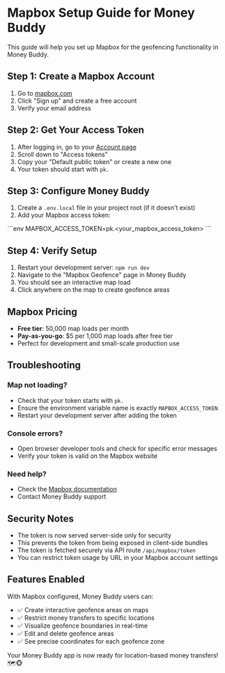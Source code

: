 # Mapbox Setup Guide for Money Buddy

This guide will help you set up Mapbox for the geofencing functionality in Money Buddy.

## Step 1: Create a Mapbox Account

1. Go to [mapbox.com](https://www.mapbox.com/)
2. Click "Sign up" and create a free account
3. Verify your email address

## Step 2: Get Your Access Token

1. After logging in, go to your [Account page](https://account.mapbox.com/)
2. Scroll down to "Access tokens"
3. Copy your "Default public token" or create a new one
4. Your token should start with `pk.`

## Step 3: Configure Money Buddy

1. Create a `.env.local` file in your project root (if it doesn't exist)
2. Add your Mapbox access token:

\`\`\`env
MAPBOX_ACCESS_TOKEN=pk.<your_mapbox_access_token>
\`\`\`

## Step 4: Verify Setup

1. Restart your development server: `npm run dev`
2. Navigate to the "Mapbox Geofence" page in Money Buddy
3. You should see an interactive map load
4. Click anywhere on the map to create geofence areas

## Mapbox Pricing

- **Free tier**: 50,000 map loads per month
- **Pay-as-you-go**: $5 per 1,000 map loads after free tier
- Perfect for development and small-scale production use

## Troubleshooting

### Map not loading?
- Check that your token starts with `pk.`
- Ensure the environment variable name is exactly `MAPBOX_ACCESS_TOKEN`
- Restart your development server after adding the token

### Console errors?
- Open browser developer tools and check for specific error messages
- Verify your token is valid on the Mapbox website

### Need help?
- Check the [Mapbox documentation](https://docs.mapbox.com/)
- Contact Money Buddy support

## Security Notes

- The token is now served server-side only for security
- This prevents the token from being exposed in client-side bundles
- The token is fetched securely via API route `/api/mapbox/token`
- You can restrict token usage by URL in your Mapbox account settings

## Features Enabled

With Mapbox configured, Money Buddy users can:
- ✅ Create interactive geofence areas on maps
- ✅ Restrict money transfers to specific locations
- ✅ Visualize geofence boundaries in real-time
- ✅ Edit and delete geofence areas
- ✅ See precise coordinates for each geofence zone

Your Money Buddy app is now ready for location-based money transfers! 🗺️🐵
